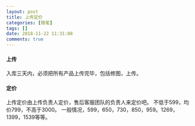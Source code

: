 ```yaml
---
layout: post
title: 上传定价
categories: [随笔]
tags: []
date: 2018-11-22 11:31:08
comments: true
---
```


#### 上传

入库三天内，必须把所有产品上传完毕，包括修图，上传。

#### 定价

上传定价由上传负责人定价，售后客服团队的负责人来定价吧。
不低于599，均价799，不高于3000。
一般情况，599，650，730，850，959。1269，1399，1539等等。


